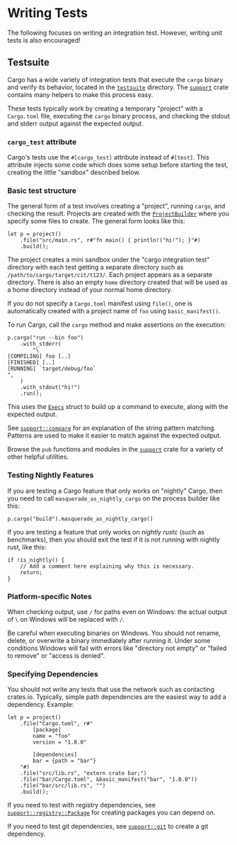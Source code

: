 # Writing Tests

The following focuses on writing an integration test. However, writing unit
tests is also encouraged!

## Testsuite

Cargo has a wide variety of integration tests that execute the `cargo` binary
and verify its behavior, located in the [`testsuite`] directory. The
[`support`] crate contains many helpers to make this process easy.

These tests typically work by creating a temporary "project" with a
`Cargo.toml` file, executing the `cargo` binary process, and checking the
stdout and stderr output against the expected output.

### `cargo_test` attribute

Cargo's tests use the `#[cargo_test]` attribute instead of `#[test]`. This
attribute injects some code which does some setup before starting the test,
creating the little "sandbox" described below.

### Basic test structure

The general form of a test involves creating a "project", running `cargo`, and
checking the result. Projects are created with the [`ProjectBuilder`] where
you specify some files to create. The general form looks like this:

```rust,ignore
let p = project()
    .file("src/main.rs", r#"fn main() { println!("hi!"); }"#)
    .build();
```

The project creates a mini sandbox under the "cargo integration test"
directory with each test getting a separate directory such as
`/path/to/cargo/target/cit/t123/`. Each project appears as a separate
directory. There is also an empty `home` directory created that will be used
as a home directory instead of your normal home directory.

If you do not specify a `Cargo.toml` manifest using `file()`, one is
automatically created with a project name of `foo` using `basic_manifest()`.

To run Cargo, call the `cargo` method and make assertions on the execution:

```rust,ignore
p.cargo("run --bin foo")
    .with_stderr(
        "\
[COMPILING] foo [..]
[FINISHED] [..]
[RUNNING] `target/debug/foo`
",
    )
    .with_stdout("hi!")
    .run();
```

This uses the [`Execs`] struct to build up a command to execute, along with
the expected output.

See [`support::compare`] for an explanation of the string pattern matching.
Patterns are used to make it easier to match against the expected output.

Browse the `pub` functions and modules in the [`support`] crate for a variety
of other helpful utilities.

### Testing Nightly Features

If you are testing a Cargo feature that only works on "nightly" Cargo, then
you need to call `masquerade_as_nightly_cargo` on the process builder like
this:

```rust,ignore
p.cargo("build").masquerade_as_nightly_cargo()
```

If you are testing a feature that only works on *nightly rustc* (such as
benchmarks), then you should exit the test if it is not running with nightly
rust, like this:

```rust,ignore
if !is_nightly() {
    // Add a comment here explaining why this is necessary.
    return;
}
```

### Platform-specific Notes

When checking output, use `/` for paths even on Windows: the actual output
of `\` on Windows will be replaced with `/`.

Be careful when executing binaries on Windows. You should not rename, delete,
or overwrite a binary immediately after running it. Under some conditions
Windows will fail with errors like "directory not empty" or "failed to remove"
or "access is denied".

### Specifying Dependencies

You should not write any tests that use the network such as contacting
crates.io. Typically, simple path dependencies are the easiest way to add a
dependency. Example:

```rust,ignore
let p = project()
    .file("Cargo.toml", r#"
        [package]
        name = "foo"
        version = "1.0.0"

        [dependencies]
        bar = {path = "bar"}
    "#)
    .file("src/lib.rs", "extern crate bar;")
    .file("bar/Cargo.toml", &basic_manifest("bar", "1.0.0"))
    .file("bar/src/lib.rs", "")
    .build();
```

If you need to test with registry dependencies, see
[`support::registry::Package`] for creating packages you can depend on.

If you need to test git dependencies, see [`support::git`] to create a git
dependency.

[`testsuite`]: https://github.com/rust-lang/cargo/tree/master/tests/testsuite/
[`ProjectBuilder`]: https://github.com/rust-lang/cargo/blob/e4b65bdc80f2a293447f2f6a808fa7c84bf9a357/crates/cargo-test-support/src/lib.rs#L225-L231
[`Execs`]: https://github.com/rust-lang/cargo/blob/e4b65bdc80f2a293447f2f6a808fa7c84bf9a357/crates/cargo-test-support/src/lib.rs#L558-L579
[`support`]: https://github.com/rust-lang/cargo/blob/master/crates/cargo-test-support/src/lib.rs
[`support::compare`]: https://github.com/rust-lang/cargo/blob/master/crates/cargo-test-support/src/compare.rs
[`support::registry::Package`]: https://github.com/rust-lang/cargo/blob/e4b65bdc80f2a293447f2f6a808fa7c84bf9a357/crates/cargo-test-support/src/registry.rs#L73-L149
[`support::git`]: https://github.com/rust-lang/cargo/blob/master/crates/cargo-test-support/src/git.rs
